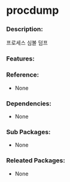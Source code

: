 # procdump

### Description:

프로세스 심볼 덤프

### Features:

### Reference:
* None

### Dependencies:
* None

### Sub Packages:
* None

### Releated Packages:
* None
